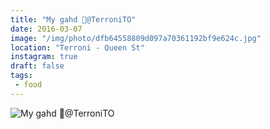 ```yaml
---
title: "My gahd 🍕@TerroniTO"
date: 2016-03-07
image: "/img/photo/dfb64558809d097a70361192bf9e624c.jpg"
location: "Terroni - Queen St"
instagram: true
draft: false
tags:
 - food
---
```


![My gahd 🍕@TerroniTO](/img/photo/dfb64558809d097a70361192bf9e624c.jpg)
